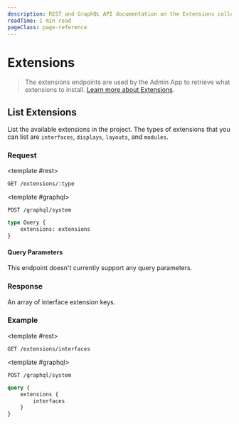 ```yaml
---
description: REST and GraphQL API documentation on the Extensions collection in Directus.
readTime: 1 min read
pageClass: page-reference
---
```


# Extensions

> The extensions endpoints are used by the Admin App to retrieve what extensions to install.
> [Learn more about Extensions](/user-guide/overview/glossary#extensions).


## List Extensions

List the available extensions in the project. The types of extensions that you can list are `interfaces`, `displays`,
`layouts`, and `modules`.

### Request

<SnippetToggler :choices="['REST', 'GraphQL', 'SDK']" label="API">

<template #rest>

`GET /extensions/:type`

</template>

<template #graphql>

`POST /graphql/system`

```graphql
type Query {
	extensions: extensions
}
```
</template>
</SnippetToggler>

#### Query Parameters

This endpoint doesn't currently support any query parameters.

### Response

An array of interface extension keys.

### Example
<SnippetToggler :choices="['REST', 'GraphQL', 'SDK']" label="API">

<template #rest>

`GET /extensions/interfaces`

</template>

<template #graphql>

`POST /graphql/system`
```graphql
query {
	extensions {
		interfaces
	}
}
```

</template>
</SnippetToggler>